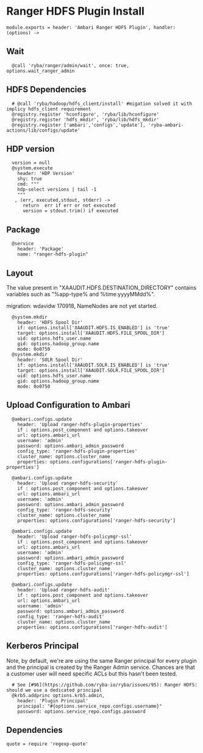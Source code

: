 
# Ranger HDFS Plugin Install

    module.exports = header: 'Ambari Ranger HDFS Plugin', handler: (options) ->

## Wait

      @call 'ryba/ranger/admin/wait', once: true, options.wait_ranger_admin

## HDFS Dependencies

      # @call 'ryba/hadoop/hdfs_client/install' #migation solved it with implicy hdfs_client requirement
      @registry.register 'hconfigure', 'ryba/lib/hconfigure'
      @registry.register 'hdfs_mkdir', 'ryba/lib/hdfs_mkdir'
      @registry.register ['ambari','configs','update'], 'ryba-ambari-actions/lib/configs/update'

## HDP version

      version = null
      @system.execute
        header: 'HDP Version'
        shy: true
        cmd: """
        hdp-select versions | tail -1
        """
       , (err, executed,stdout, stderr) ->
          return  err if err or not executed
          version = stdout.trim() if executed

## Package

      @service
        header: 'Package'
        name: "ranger-hdfs-plugin"

## Layout

The value present in "XAAUDIT.HDFS.DESTINATION_DIRECTORY" contains variables
such as "%app-type% and %time:yyyyMMdd%".

migration: wdavidw 170918, NameNodes are not yet started.

      @system.mkdir
        header: 'HDFS Spool Dir'
        if: options.install['XAAUDIT.HDFS.IS_ENABLED'] is 'true'
        target: options.install['XAAUDIT.HDFS.FILE_SPOOL_DIR']
        uid: options.hdfs_user.name
        gid: options.hadoop_group.name
        mode: 0o0750
      @system.mkdir
        header: 'SOLR Spool Dir'
        if: options.install['XAAUDIT.SOLR.IS_ENABLED'] is 'true'
        target: options.install['XAAUDIT.SOLR.FILE_SPOOL_DIR']
        uid: options.hdfs_user.name
        gid: options.hadoop_group.name
        mode: 0o0750

## Upload Configuration to Ambari

      @ambari.configs.update
        header: 'Upload ranger-hdfs-plugin-properties'
        if : options.post_component and options.takeover
        url: options.ambari_url
        username: 'admin'
        password: options.ambari_admin_password
        config_type: 'ranger-hdfs-plugin-properties'
        cluster_name: options.cluster_name
        properties: options.configurations['ranger-hdfs-plugin-properties']

      @ambari.configs.update
        header: 'Upload ranger-hdfs-security'
        if : options.post_component and options.takeover
        url: options.ambari_url
        username: 'admin'
        password: options.ambari_admin_password
        config_type: 'ranger-hdfs-security'
        cluster_name: options.cluster_name
        properties: options.configurations['ranger-hdfs-security']

      @ambari.configs.update
        header: 'Upload ranger-hdfs-policymgr-ssl'
        if : options.post_component and options.takeover
        url: options.ambari_url
        username: 'admin'
        password: options.ambari_admin_password
        config_type: 'ranger-hdfs-policymgr-ssl'
        cluster_name: options.cluster_name
        properties: options.configurations['ranger-hdfs-policymgr-ssl']

      @ambari.configs.update
        header: 'Upload ranger-hdfs-audit'
        if : options.post_component and options.takeover
        url: options.ambari_url
        username: 'admin'
        password: options.ambari_admin_password
        config_type: 'ranger-hdfs-audit'
        cluster_name: options.cluster_name
        properties: options.configurations['ranger-hdfs-audit']

## Kerberos Principal

Note, by default, we're are using the same Ranger principal for every
plugin and the principal is created by the Ranger Admin service. Chances
are that a customer user will need specific ACLs but this hasn't been
tested.

      # See [#96](https://github.com/ryba-io/ryba/issues/95): Ranger HDFS: should we use a dedicated principal
      @krb5.addprinc options.krb5.admin,
        header: 'Plugin Principal'
        principal: "#{options.service_repo.configs.username}"
        password: options.service_repo.configs.password

## Dependencies

    quote = require 'regexp-quote'

[plugin]: https://docs.hortonworks.com/HDPDocuments/HDP2/HDP-2.4.0/bk_installing_manually_book/content/installing_ranger_plugins.html#installing_ranger_hdfs_plugin
[plugin-source]: https://github.com/apache/incubator-ranger/blob/ranger-0.6/agents-audit/src/main/java/org/apache/ranger/audit/utils/InMemoryJAASConfiguration.java
